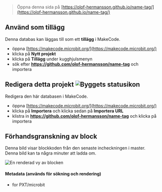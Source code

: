 
> Öppna denna sida på [https://olof-hermansson.github.io/name-tag/](https://olof-hermansson.github.io/name-tag/)

## Använd som tillägg

Denna databas kan läggas till som ett **tillägg** i MakeCode.

* öppna [https://makecode.microbit.org/](https://makecode.microbit.org/)
* klicka på **Nytt projekt**
* klicka på **Tillägg** under kugghjulsmenyn
* sök efter **https://github.com/olof-hermansson/name-tag** och importera

## Redigera detta projekt ![Byggets statusikon](https://github.com/olof-hermansson/name-tag/workflows/MakeCode/badge.svg)

Redigera den här databasen i MakeCode.

* öppna [https://makecode.microbit.org/](https://makecode.microbit.org/)
* klicka på **Importera** och klicka sedan på **Importera URL**
* klistra in **https://github.com/olof-hermansson/name-tag** och klicka på importera

## Förhandsgranskning av block

Denna bild visar blockkoden från den senaste incheckningen i master.
Denna bild kan ta några minuter att ladda om.

![En renderad vy av blocken](https://github.com/olof-hermansson/name-tag/raw/master/.github/makecode/blocks.png)

#### Metadata (används för sökning och rendering)

* for PXT/microbit
<script src="https://makecode.com/gh-pages-embed.js"></script><script>makeCodeRender("{{ site.makecode.home_url }}", "{{ site.github.owner_name }}/{{ site.github.repository_name }}");</script>

